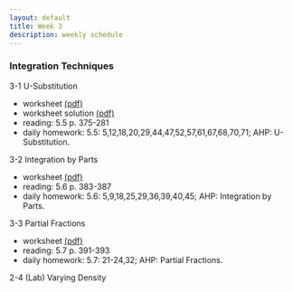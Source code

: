 ```yaml
---
layout: default
title: Week 3
description: weekly schedule
--- 
```

### Integration Techniques

3-1 U-Substitution

* worksheet [(pdf)](\calculus2\schedule\week3\3-1Shan.pdf) <br>
* worksheet solution [(pdf)](\calculus2\schedule\week3\3-1ShanSolutions.pdf)
* reading: 5.5 p. 375-281  <br>
* daily homework: 5.5: 5,12,18,20,29,44,47,52,57,61,67,68,70,71; AHP: U-Substitution.  <br>

3-2 Integration by Parts 

* worksheet [(pdf)](\calculus2\schedule\week3\3-2Shan.pdf)   <br>
* reading: 5.6 p. 383-387  <br>
* daily homework: 5.6: 5,9,18,25,29,36,39,40,45; AHP: Integration by Parts.  <br>

3-3 Partial Fractions 

* worksheet [(pdf)](\calculus2\schedule\week3\3-3Shan.pdf)   <br>
* reading: 5.7 p. 391-393 <br>
* daily homework: 5.7: 21-24,32; AHP: Partial Fractions.   <br>

2-4 (Lab) Varying Density 



